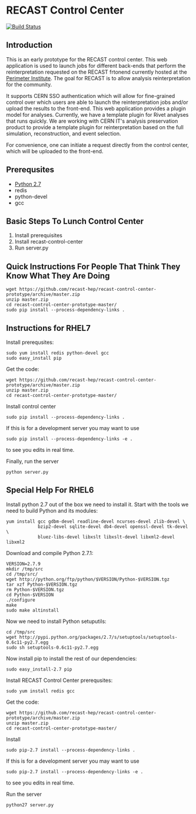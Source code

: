 # RECAST Control Center

[![Build Status](https://travis-ci.org/recast-hep/recast-control-center-prototype.svg?branch=master)](https://travis-ci.org/recast-hep/recast-control-center-prototype)

## Introduction
This is an early prototype for the RECAST control center. This web application is used to launch jobs for different back-ends that perform the reinterpretation requested on the RECAST frtonend currently hosted at the [Perimeter Institute](http://recast.perimeterinstitute.ca). The goal for RECAST is to allow analysis reinterpretation for the community. 

It supports CERN SSO authentication which will allow for fine-grained control over which users are able to launch the reinterpretation jobs and/or upload the results to the front-end. This web application provides a plugin model for analyses. Currently, we have a template plugin for Rivet analyses that runs quickly. We are working with CERN IT's analysis preservation product to provide a template plugin for reinterpretation based on the full simulation, reconstruction, and event selection.

For convenience, one can initiate a request directly from the control center, which will be uploaded to the front-end.

## Prerequsites

* [Python 2.7](http://www.python.org/)
* redis
* python-devel
* gcc

## Basic Steps To Lunch Control Center

1. Install prerequisites
2. Install recast-control-center
3. Run server.py

## Quick Instructions For People That Think They Know What They Are Doing

```
wget https://github.com/recast-hep/recast-control-center-prototype/archive/master.zip
unzip master.zip
cd recast-control-center-prototype-master/
sudo pip install --process-dependency-links .
```

## Instructions for RHEL7

Install prerequsites:
```
sudo yum install redis python-devel gcc
sudo easy_install pip
```

Get the code:
```
wget https://github.com/recast-hep/recast-control-center-prototype/archive/master.zip
unzip master.zip
cd recast-control-center-prototype-master/
```

Install control center
```
sudo pip install --process-dependency-links .
```
If this is for a development server you may want to use
```
sudo pip install --process-dependency-links -e .
```
to see you edits in real time.

Finally, run the server
```
python server.py
```

## Special Help For RHEL6
Install python 2.7 out of the box we need to install it. Start with the tools we need to build Python and its modules:

```
yum install gcc gdbm-devel readline-devel ncurses-devel zlib-devel \
            bzip2-devel sqlite-devel db4-devel openssl-devel tk-devel \
            bluez-libs-devel libxslt libxslt-devel libxml2-devel libxml2
````

Download and compile Python 2.7.1:

```
VERSION=2.7.9
mkdir /tmp/src 
cd /tmp/src/
wget http://python.org/ftp/python/$VERSION/Python-$VERSION.tgz
tar xzf Python-$VERSION.tgz
rm Python-$VERSION.tgz
cd Python-$VERSION 
./configure
make
sudo make altinstall
```

Now we need to install Python setuputils:

```
cd /tmp/src
wget http://pypi.python.org/packages/2.7/s/setuptools/setuptools-0.6c11-py2.7.egg
sudo sh setuptools-0.6c11-py2.7.egg
```

Now install pip to install the rest of our dependencies:

```
sudo easy_install-2.7 pip
```

Install RECAST Control Center prerequsites:
```
sudo yum install redis gcc
```

Get the code:
```
wget https://github.com/recast-hep/recast-control-center-prototype/archive/master.zip
unzip master.zip
cd recast-control-center-prototype-master/
```

Install
```
sudo pip-2.7 install --process-dependency-links .
```
If this is for a development server you may want to use
```
sudo pip-2.7 install --process-dependency-links -e .
```
to see you edits in real time.

Run the server
```
python27 server.py
```

